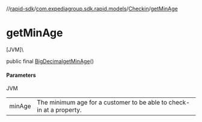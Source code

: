 //[rapid-sdk](../../../index.md)/[com.expediagroup.sdk.rapid.models](../index.md)/[Checkin](index.md)/[getMinAge](get-min-age.md)

# getMinAge

[JVM]\

public final [BigDecimal](https://docs.oracle.com/javase/8/docs/api/java/math/BigDecimal.html)[getMinAge](get-min-age.md)()

#### Parameters

JVM

| | |
|---|---|
| minAge | The minimum age for a customer to be able to check-in at a property. |
